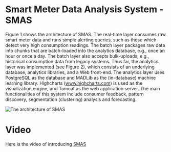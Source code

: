 Smart Meter Data Analysis System - SMAS
======================

Figure 1 shows the architecture of SMAS.  The real-time layer consumes raw smart meter data and runs simple alerting queries, such as those which detect very high consumption readings.  The batch layer packages raw data into chunks that are batch-loaded into the analytics database, e.g., once an hour or once a day.  The batch layer also accepts bulk-uploads, e.g., historical consumption data from legacy systems.  Thus far, the analytics layer was implemented (see Figure 2), which consists of an underlying database, analytics libraries, and a Web front-end.
The analytics layer uses PostgreSQL as the database and MADLib as the (in-database) machine learning library.  Highcharts (www.highcharts.com) is used as the visualization engine, and Tomcat as the web application server.  The main functionalities of this system include consumer feedback, pattern discovery, segmentation (clustering) analysis and forecasting.  

![The architecture of SMAS](https://dl.dropboxusercontent.com/u/8691433/benchmark/img/smas.png)

Video
======================
Here is the video of introducing [SMAS](https://www.youtube.com/watch?v=5717mOJSwfI&list=UU9F0rInEDHm1RiFD_R_TGMQ)
